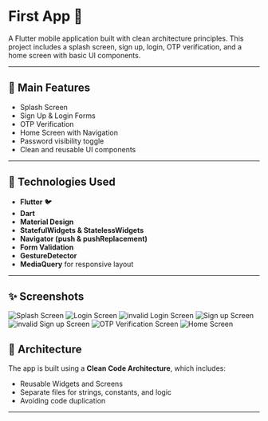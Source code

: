 # First App 🚀

A Flutter mobile application built with clean architecture principles. This project includes a splash screen, sign up, login, OTP verification, and a home screen with basic UI components.

---

## 🧠 Main Features

- Splash Screen
- Sign Up & Login Forms
- OTP Verification
- Home Screen with Navigation
- Password visibility toggle
- Clean and reusable UI components

---

## 🧰 Technologies Used

- **Flutter** 🐦
- **Dart**
- **Material Design**
- **StatefulWidgets & StatelessWidgets**
- **Navigator (push & pushReplacement)**
- **Form Validation**
- **GestureDetector**
- **MediaQuery** for responsive layout

---


## ✨ Screenshots




![Splash Screen](splach.png)
![Login Screen](login.png)
![invalid Login Screen](invaildLogin.png)
![Sign up Screen](sign.png)
![invalid Sign up Screen](invalidSign.png)
![OTP Verification Screen](otppng.png)
![Home Screen](Home.png)




## 🧱 Architecture

The app is built using a **Clean Code Architecture**, which includes:

- Reusable Widgets and Screens
- Separate files for strings, constants, and logic
- Avoiding code duplication

---

